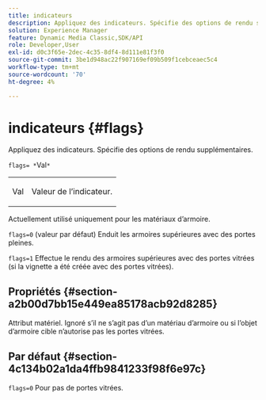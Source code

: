 ```yaml
---
title: indicateurs
description: Appliquez des indicateurs. Spécifie des options de rendu supplémentaires.
solution: Experience Manager
feature: Dynamic Media Classic,SDK/API
role: Developer,User
exl-id: d0c3f65e-2dec-4c35-8df4-8d111e81f3f0
source-git-commit: 3be1d948ac22f907169ef09b509f1cebceaec5c4
workflow-type: tm+mt
source-wordcount: '70'
ht-degree: 4%

---
```


# indicateurs {#flags}

Appliquez des indicateurs. Spécifie des options de rendu supplémentaires.

`flags= *`Val`*`

<table id="simpletable_00B21BD9E47E4D2FB0042CB507431916"> 
 <tr class="strow"> 
  <td class="stentry"> <p><span class="varname"> Val</span> </p> </td> 
  <td class="stentry"> <p>Valeur de l’indicateur. </p></td> 
 </tr> 
</table>

Actuellement utilisé uniquement pour les matériaux d’armoire.

`flags=0` (valeur par défaut) Enduit les armoires supérieures avec des portes pleines.

`flags=1` Effectue le rendu des armoires supérieures avec des portes vitrées (si la vignette a été créée avec des portes vitrées).

## Propriétés {#section-a2b00d7bb15e449ea85178acb92d8285}

Attribut matériel. Ignoré s’il ne s’agit pas d’un matériau d’armoire ou si l’objet d’armoire cible n’autorise pas les portes vitrées.

## Par défaut {#section-4c134b02a1da4ffb9841233f98f6e97c}

`flags=0` Pour pas de portes vitrées.
